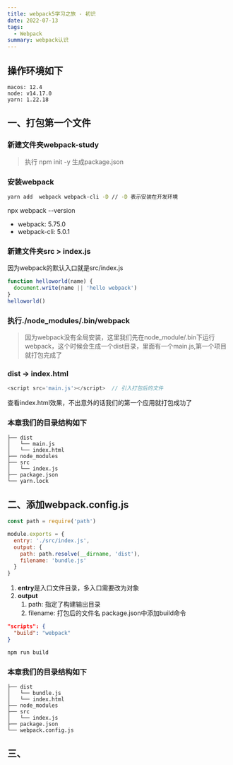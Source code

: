 ```yaml
---
title: webpack5学习之旅 - 初识
date: 2022-07-13
tags:
  - Webpack
summary: webpack认识
---
```


## 操作环境如下
```
macos: 12.4
node: v14.17.0
yarn: 1.22.18
```

## 一、打包第一个文件
### 新建文件夹webpack-study
> 执行 npm init -y 生成package.json
### 安装webpack
```bash
yarn add  webpack webpack-cli -D // -D 表示安装在开发环境
```
npx webpack --version
* webpack: 5.75.0
* webpack-cli: 5.0.1
### 新建文件夹src > index.js
因为webpack的默认入口就是src/index.js
```js
function helloworld(name) {
  document.write(name || 'hello webpack')
}
helloworld()
```
### 执行./node_modules/.bin/webpack
> 因为webpack没有全局安装，这里我们先在node_module/.bin下运行webpack，这个时候会生成一个dist目录，里面有一个main.js,第一个项目就打包完成了
### dist -> index.html
```js
<script src='main.js'></script>  // 引入打包后的文件
```
查看index.html效果，不出意外的话我们的第一个应用就打包成功了
### 本章我们的目录结构如下
```
├── dist
│   └── main.js
│   └── index.html
├── node_modules
├── src
│   └── index.js
├── package.json
└── yarn.lock
```
## 二、添加webpack.config.js
```js
const path = require('path')

module.exports = {
  entry: './src/index.js',
  output: {
    path: path.resolve(__dirname, 'dist'),
    filename: 'bundle.js'
  }
}
```
1. **entry**是入口文件目录，多入口需要改为对象
2. **output**
    1. path: 指定了构建输出目录
    2. filename: 打包后的文件名
package.json中添加build命令
```json
"scripts": {
  "build": "webpack"
}
```
```bash
npm run build
```

### 本章我们的目录结构如下
```
├── dist
│   └── bundle.js
│   └── index.html
├── node_modules
├── src
│   └── index.js
├── package.json
└── webpack.config.js
```

## 三、